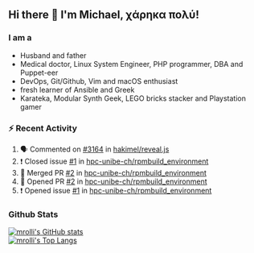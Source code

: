 ## Hi there 👋 I'm Michael, χάρηκα πολύ!

<!--
**mrolli/mrolli** is a ✨ _special_ ✨ repository because its `README.md` (this file) appears on your GitHub profile.

Here are some ideas to get you started:

- 🔭 I’m currently working on ...
- 🌱 I’m currently learning ...
- 👯 I’m looking to collaborate on ...
- 🤔 I’m looking for help with ...
- 💬 Ask me about ...
- 📫 How to reach me: ...
- 😄 Pronouns: ...
- ⚡ Fun fact: ...
-->

### I am a
- Husband and father
- Medical doctor, Linux System Engineer, PHP programmer, DBA and Puppet-eer
- DevOps, Git/Github, Vim and macOS enthusiast
- fresh learner of Ansible and Greek
- Karateka, Modular Synth Geek, LEGO bricks stacker and Playstation gamer 

### :zap: Recent Activity

<!--START_SECTION:activity-->
1. 🗣 Commented on [#3164](https://github.com/hakimel/reveal.js/issues/3164) in [hakimel/reveal.js](https://github.com/hakimel/reveal.js)
2. ❗️ Closed issue [#1](https://github.com/hpc-unibe-ch/rpmbuild_environment/issues/1) in [hpc-unibe-ch/rpmbuild_environment](https://github.com/hpc-unibe-ch/rpmbuild_environment)
3. 🎉 Merged PR [#2](https://github.com/hpc-unibe-ch/rpmbuild_environment/pull/2) in [hpc-unibe-ch/rpmbuild_environment](https://github.com/hpc-unibe-ch/rpmbuild_environment)
4. 💪 Opened PR [#2](https://github.com/hpc-unibe-ch/rpmbuild_environment/pull/2) in [hpc-unibe-ch/rpmbuild_environment](https://github.com/hpc-unibe-ch/rpmbuild_environment)
5. ❗️ Opened issue [#1](https://github.com/hpc-unibe-ch/rpmbuild_environment/issues/1) in [hpc-unibe-ch/rpmbuild_environment](https://github.com/hpc-unibe-ch/rpmbuild_environment)
<!--END_SECTION:activity-->

### Github Stats
[![mrolli's GitHub stats](https://github-readme-stats.vercel.app/api?username=mrolli&count_private=true&show_icons=true&theme=onedark)](https://github.com/anuraghazra/github-readme-stats)  
[![mrolli's Top Langs](https://github-readme-stats.vercel.app/api/top-langs/?username=mrolli&count_private=true&theme=onedark&hide=c%2B%2B,c,html,cmake,makefile&layout=compact)](https://github.com/anuraghazra/github-readme-stats)

